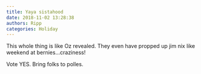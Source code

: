 ```yaml
---
title: Yaya sistahood
date: 2018-11-02 13:28:38
authors: Ripp
categories: Holiday
---
```


 This whole thing is like Oz revealed. They even have propped up jim nix like weekend at bernies...craziness!

Vote YES.
Bring folks to polles.